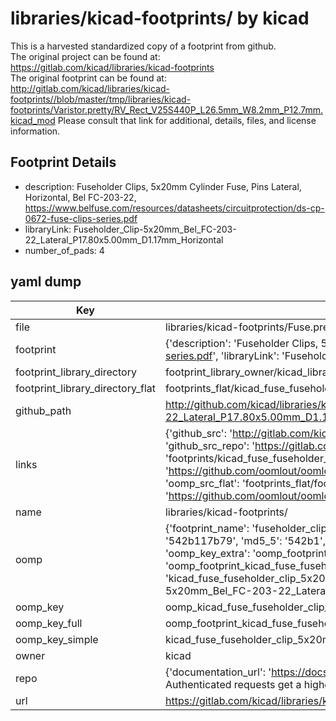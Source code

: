 # libraries/kicad-footprints/ by kicad  
This is a harvested standardized copy of a footprint from github.  
The original project can be found at:  
https://gitlab.com/kicad/libraries/kicad-footprints  
The original footprint can be found at:
http://gitlab.com/kicad/libraries/kicad-footprints//blob/master/tmp/libraries/kicad-footprints/Varistor.pretty/RV_Rect_V25S440P_L26.5mm_W8.2mm_P12.7mm.kicad_mod
Please consult that link for additional, details, files, and license information.  
## Footprint Details
* description: Fuseholder Clips, 5x20mm Cylinder Fuse, Pins Lateral, Horizontal, Bel FC-203-22, https://www.belfuse.com/resources/datasheets/circuitprotection/ds-cp-0672-fuse-clips-series.pdf  
* libraryLink: Fuseholder_Clip-5x20mm_Bel_FC-203-22_Lateral_P17.80x5.00mm_D1.17mm_Horizontal  
* number_of_pads: 4  
## yaml dump  
| Key | Value |  
| --- | --- |  
| file | libraries/kicad-footprints/Fuse.pretty/Fuseholder_Clip-5x20mm_Bel_FC-203-22_Lateral_P17.80x5.00mm_D1.17mm_Horizontal.kicad_mod |  
| footprint | {'description': 'Fuseholder Clips, 5x20mm Cylinder Fuse, Pins Lateral, Horizontal, Bel FC-203-22, https://www.belfuse.com/resources/datasheets/circuitprotection/ds-cp-0672-fuse-clips-series.pdf', 'libraryLink': 'Fuseholder_Clip-5x20mm_Bel_FC-203-22_Lateral_P17.80x5.00mm_D1.17mm_Horizontal', 'number_of_pads': 4} |  
| footprint_library_directory | footprint_library_owner/kicad_libraries/kicad-footprints/ |  
| footprint_library_directory_flat | footprints_flat/kicad_fuse_fuseholder_clip_5x20mm_bel_fc_203_22_lateral_p17_80x5_00mm_d1_17mm_horizontal/working |  
| github_path | http://github.com/kicad/libraries/kicad-footprints//blob/master/tmp/libraries/kicad-footprints/Fuse.pretty/Fuseholder_Clip-5x20mm_Bel_FC-203-22_Lateral_P17.80x5.00mm_D1.17mm_Horizontal.kicad_mod |  
| links | {'github_src': 'http://gitlab.com/kicad/libraries/kicad-footprints//blob/master/tmp/libraries/kicad-footprints/Varistor.pretty/RV_Rect_V25S440P_L26.5mm_W8.2mm_P12.7mm.kicad_mod', 'github_src_repo': 'https://gitlab.com/kicad/libraries/kicad-footprints', 'oomp_bot': 'footprints/kicad_fuse_fuseholder_clip_5x20mm_bel_fc_203_22_lateral_p17_80x5_00mm_d1_17mm_horizontal/working', 'oomp_bot_github': 'https://github.com/oomlout/oomlout_oomp_footprint_bot/tree/main/footprints/kicad_fuse_fuseholder_clip_5x20mm_bel_fc_203_22_lateral_p17_80x5_00mm_d1_17mm_horizontal/working', 'oomp_src_flat': 'footprints_flat/footprints_flat/kicad_fuse_fuseholder_clip_5x20mm_bel_fc_203_22_lateral_p17_80x5_00mm_d1_17mm_horizontal/working', 'oomp_src_flat_github': 'https://github.com/oomlout/oomlout_oomp_footprint_src/tree/main/footprints_flat/kicad_fuse_fuseholder_clip_5x20mm_bel_fc_203_22_lateral_p17_80x5_00mm_d1_17mm_horizontal/working'} |  
| name | libraries/kicad-footprints/ |  
| oomp | {'footprint_name': 'fuseholder_clip_5x20mm_bel_fc_203_22_lateral_p17_80x5_00mm_d1_17mm_horizontal', 'library_name': 'fuse', 'md5': '542b117b7965dbd7af3c67b95c869c5b', 'md5_10': '542b117b79', 'md5_5': '542b1', 'md5_6': '542b11', 'oomp_key': 'oomp_kicad_fuse_fuseholder_clip_5x20mm_bel_fc_203_22_lateral_p17_80x5_00mm_d1_17mm_horizontal', 'oomp_key_extra': 'oomp_footprint_kicad_fuse_fuseholder_clip_5x20mm_bel_fc_203_22_lateral_p17_80x5_00mm_d1_17mm_horizontal', 'oomp_key_full': 'oomp_footprint_kicad_fuse_fuseholder_clip_5x20mm_bel_fc_203_22_lateral_p17_80x5_00mm_d1_17mm_horizontal_542b11', 'oomp_key_simple': 'kicad_fuse_fuseholder_clip_5x20mm_bel_fc_203_22_lateral_p17_80x5_00mm_d1_17mm_horizontal', 'original_filename': 'libraries/kicad-footprints/Fuse.pretty/Fuseholder_Clip-5x20mm_Bel_FC-203-22_Lateral_P17.80x5.00mm_D1.17mm_Horizontal.kicad_mod', 'owner_name': 'kicad'} |  
| oomp_key | oomp_kicad_fuse_fuseholder_clip_5x20mm_bel_fc_203_22_lateral_p17_80x5_00mm_d1_17mm_horizontal |  
| oomp_key_full | oomp_footprint_kicad_fuse_fuseholder_clip_5x20mm_bel_fc_203_22_lateral_p17_80x5_00mm_d1_17mm_horizontal |  
| oomp_key_simple | kicad_fuse_fuseholder_clip_5x20mm_bel_fc_203_22_lateral_p17_80x5_00mm_d1_17mm_horizontal |  
| owner | kicad |  
| repo | {'documentation_url': 'https://docs.github.com/rest/overview/resources-in-the-rest-api#rate-limiting', 'message': "API rate limit exceeded for 84.66.173.59. (But here's the good news: Authenticated requests get a higher rate limit. Check out the documentation for more details.)"} |  
| url | https://gitlab.com/kicad/libraries/kicad-footprints |  

